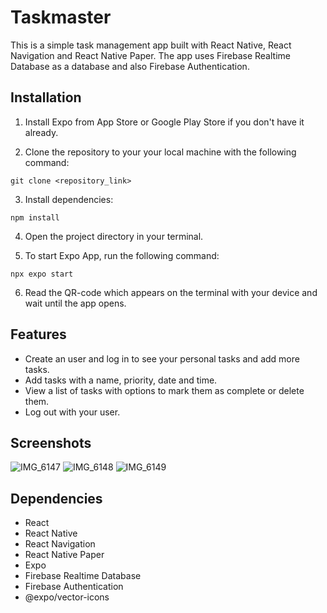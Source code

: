 # Taskmaster

This is a simple task management app built with React Native, React Navigation and React Native Paper. The app uses Firebase Realtime Database as a database and also Firebase Authentication.

## Installation

1. Install Expo from App Store or Google Play Store if you don't have it already.

2. Clone the repository to your your local machine with the following command: 
```
git clone <repository_link>
```
3. Install dependencies: 
```
npm install
```
4. Open the project directory in your terminal. 

5. To start Expo App, run the following command: 
```
npx expo start
```
6. Read the QR-code which appears on the terminal with your device and wait until the app opens.


## Features

- Create an user and log in to see your personal tasks and add more tasks.
- Add tasks with a name, priority, date and time.
- View a list of tasks with options to mark them as complete or delete them.
- Log out with your user.

## Screenshots

![IMG_6147](https://github.com/aatum/Taskmaster/assets/112404201/b08e82da-b3e2-4140-b433-e78edad58a3c)
![IMG_6148](https://github.com/aatum/Taskmaster/assets/112404201/3b17ff66-6df1-47f0-8816-c27d7c9f0fd3)
![IMG_6149](https://github.com/aatum/Taskmaster/assets/112404201/3299cb52-7cb4-4f7b-a9a8-de6dd437068c)

## Dependencies

* React
* React Native
* React Navigation
* React Native Paper
* Expo
* Firebase Realtime Database
* Firebase Authentication
* @expo/vector-icons

